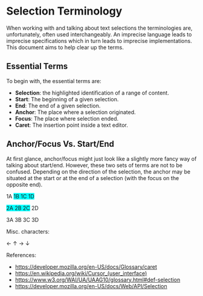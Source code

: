 # Selection Terminology

When working with and talking about text selections the terminologies are, unfortunately, often used interchangeably. An imprecise language leads to imprecise specifications which in turn leads to imprecise implementations. This document aims to help clear up the terms.

## Essential Terms

To begin with, the essential terms are:

* **Selection**: the highlighted identification of a range of content.
* **Start**: The beginning of a given selection.
* **End**: The end of a given selection.
* **Anchor**: The place where a selection originated. 
* **Focus**: The place where selection ended.
* **Caret**: The insertion point inside a text editor.

## Anchor/Focus Vs. Start/End

At first glance, anchor/focus might just look like a slightly more fancy way of talking about start/end. However, these two sets of terms are not to be confused. Depending on the direction of the selection, the anchor may be situated at the start or at the end of a selection (with the focus on the opposite end).

<p>1A <span style="background-color: aqua;">1B 1C 1D</span></p>
<p><span style="background-color: aqua;">2A 2B 2C</span> 2D</p>
<p>3A 3B 3C 3D</p>

Misc. characters:

←
↑
→
↓

References:

* https://developer.mozilla.org/en-US/docs/Glossary/caret
* https://en.wikipedia.org/wiki/Cursor_(user_interface)
* https://www.w3.org/WAI/UA/UAAG10/glossary.html#def-selection
* https://developer.mozilla.org/en-US/docs/Web/API/Selection
